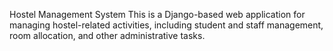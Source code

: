 Hostel Management System
This is a Django-based web application for managing hostel-related activities, including student and staff management, room allocation, and other administrative tasks.
